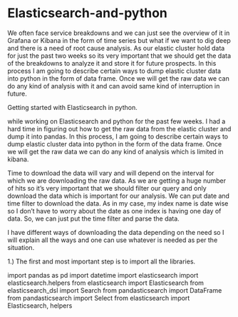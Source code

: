 # Elasticsearch-and-python
We often face service breakdowns and we can just see the overview of it in Grafana or Kibana in the form of time series but what if we want to dig deep and there is a need of root cause analysis. As our elastic cluster hold data for just the past two weeks so its very important that we should get the data of the breakdowns to analyze it and store it for future prospects. In this process I am going to describe certain ways to dump elastic cluster data into python in the form of data frame. Once we will get the raw data we can do any kind of analysis with it and can avoid same kind of interruption in future.

Getting started with Elasticsearch in python.

while working on Elasticsearch and python for the past few weeks. I had a hard time in figuring out how to get the raw data from the elastic cluster and dump it into pandas. In this process, I am going to describe certain ways to dump elastic cluster data into python in the form of the data frame. Once we will get the raw data we can do any kind of analysis which is limited in kibana.

Time to download the data will vary and will depend on the interval for which we are downloading the raw data. As we are getting a huge number of hits so it’s very important that we should filter our query and only download the data which is important for our analysis. We can put date and time filter to download the data. As in my case, my index name is date wise so I don’t have to worry about the date as one index is having one day of data. So, we can just put the time filter and parse the data.

I have different ways of downloading the data depending on the need so I will explain all the ways and one can use whatever is needed as per the situation.

1.) The first and most important step is to import all the libraries.

import pandas as pd
import datetime
import elasticsearch
import elasticsearch.helpers
from elasticsearch import Elasticsearch
from elasticsearch_dsl import Search
from pandasticsearch import DataFrame
from pandasticsearch import Select
from elasticsearch import Elasticsearch, helpers


